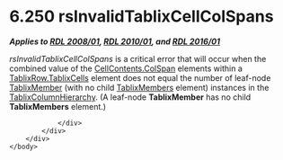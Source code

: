 <html dir="LTR" xmlns:mshelp="http://msdn.microsoft.com/mshelp" xmlns:ddue="http://ddue.schemas.microsoft.com/authoring/2003/5" xmlns:xlink="http://www.w3.org/1999/xlink" xmlns:tool="http://www.microsoft.com/tooltip">
    <head>
        <meta http-equiv="Content-Type" content="text/html; CHARSET=utf-8"></meta>
        <meta name="save" content="history"></meta>
        <title>6.250 rsInvalidTablixCellColSpans</title>
        <xml>
            <mshelp:toctitle title="6.250 rsInvalidTablixCellColSpans"></mshelp:toctitle>
            <mshelp:rltitle title="[MS-RDL]: rsInvalidTablixCellColSpans"></mshelp:rltitle>
            <mshelp:keyword index="A" term="94ce0e25-208b-4fe9-a4f1-cd684f49ed6c"></mshelp:keyword>
            <mshelp:attr name="DCSext.ContentType" value="open specification"></mshelp:attr>
            <mshelp:attr name="AssetID" value="94ce0e25-208b-4fe9-a4f1-cd684f49ed6c"></mshelp:attr>
            <mshelp:attr name="TopicType" value="kbRef"></mshelp:attr>
            <mshelp:attr name="DCSext.Title" value="[MS-RDL]: rsInvalidTablixCellColSpans" />
        </xml>
    </head>
    <body>
        <div id="header">
            <h1 class="heading">6.250 rsInvalidTablixCellColSpans</h1>
        </div>
        <div id="mainSection">
            <div id="mainBody">
                <div id="allHistory" class="saveHistory"></div>
                <div id="sectionSection0" class="section" name="collapseableSection">
                    

<p><b><i>Applies to </i></b><a href="1e855f94-4617-47e4-b89e-0856c6cb420f.html"><b><i>RDL 2008/01</i></b></a><b><i>,
</i></b><a href="3428e690-a348-4ec7-8a6a-8efb42d2cdee.html"><b><i>RDL 2010/01</i></b></a><b><i>,
and </i></b><a href="52ce3983-2bfc-4e72-9359-42aaf5fe4509.html"><b><i>RDL 2016/01</i></b></a></p>

<p><i>rsInvalidTablixCellColSpans</i> is a critical error that
will occur when the combined value of the <a href="3ffb0387-2dd7-4b21-b36d-6df8fd0a0887.html">CellContents.ColSpan</a>
elements within a <a href="0625953e-e2b7-4733-8deb-2c7f135332f1.html">TablixRow.TablixCells</a>
element does not equal the number of leaf-node <a href="1d8a9691-b173-4e24-9ea9-1f486bc824fd.html">TablixMember</a> (with no
child <a href="1531211e-bbb1-4ef0-b5a4-d8e4c08a6e4c.html">TablixMembers</a>
element) instances in the <a href="4f5c9261-6652-41b2-81cc-3f6423ce0dbb.html">TablixColumnHierarchy</a>.
(A leaf-node <b>TablixMember</b> has no child <b>TablixMembers</b> element.)</p>


                </div>
            </div>
        </div>
    </body>
</html>